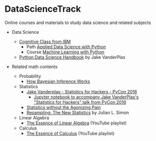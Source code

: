 # DataScienceTrack
Online courses and materials to study data science and related subjects

* Data Science
  * [Cognitive Class from IBM](https://cognitiveclass.ai/)
    * Path [Applied Data Science with Python](https://cognitiveclass.ai/learn/data-science-with-python/)
    * Course [Machine Learning with Python](https://cognitiveclass.ai/courses/machine-learning-with-python/)
  * [Python Data Science Handbook](https://github.com/jakevdp/PythonDataScienceHandbook) by Jake VanderPlas
  
* Related math contents
  * Probability
    * [How Bayesian Inference Works](http://brohrer.github.io/how_bayesian_inference_works.html)
  * Statistics
    * [Jake Vanderplas - Statistics for Hackers - PyCon 2016](https://www.youtube.com/watch?v=Iq9DzN6mvYA&t=553s)
      * [Jupyter notebook to accompany Jake VanderPlas's "Statistics for Hackers" talk from PyCon 2016](https://github.com/croach/statistics-for-hackers)
    * [Statistics without the Agonizing Pain](https://www.youtube.com/watch?v=5Dnw46eC-0o&t=601s)
    * [Resampling: The New Statistics](http://www.resample.com/intro-text-online/) by Julian L. Simon
  * Linear Algebra
    * [The Essence of Linear Algebra](https://www.youtube.com/watch?v=kjBOesZCoqc&list=PLZHQObOWTQDPD3MizzM2xVFitgF8hE_ab) (YouTube playlist)
  * Calculus
    * [The Essence of Calculus](https://www.youtube.com/watch?v=WUvTyaaNkzM&list=PLZHQObOWTQDMsr9K-rj53DwVRMYO3t5Yr) (YouTube playlist)
